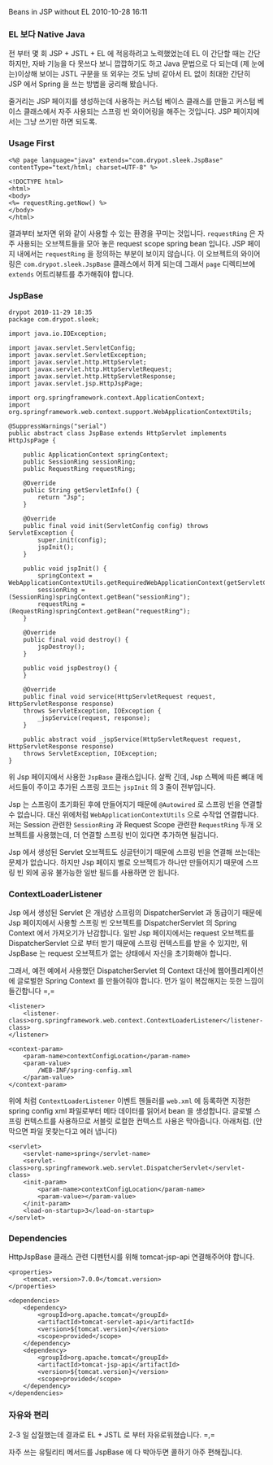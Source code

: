 Beans in JSP without EL
2010-10-28 16:11

### EL 보다 Native Java

전 부터 몇 회 JSP + JSTL + EL 에 적응하려고 노력했었는데
EL 이 간단할 때는 간단하지만, 자바 기능을 다 못쓰다 보니 깝깝하기도 하고
Java 문법으로 다 되는데 (제 눈에는)이상해 보이는 JSTL 구문을 또 외우는 것도 낭비 같아서
EL 없이 최대한 간단히 JSP 에서 Spring 을 쓰는 방법을 궁리해 봤습니다.

줄거리는 JSP 페이지를 생성하는데 사용하는 커스텀 베이스 클래스를 만들고
커스텀 베이스 클래스에서 자주 사용되는 스프링 빈 와이어링을 해주는 것입니다.
JSP 페이지에서는 그냥 쓰기만 하면 되도록.


### Usage First

	<%@ page language="java" extends="com.drypot.sleek.JspBase" contentType="text/html; charset=UTF-8" %>
	
	<!DOCTYPE html>
	<html>
	<body>
	<%= requestRing.getNow() %>
	</body>
	</html>

결과부터 보자면 위와 같이 사용할 수 있는 환경을 꾸미는 것입니다.
`requestRing` 은 자주 사용되는 오브젝트들을 모아 놓은 request scope spring bean 입니다.
JSP 페이지 내에서는 `requestRing` 을 정의하는 부분이 보이지 않습니다.
이 오브젝트의 와이어링은 `com.drypot.sleek.JspBase` 클래스에서 하게 되는데
그래서 `page` 디렉티브에 `extends` 어트리뷰트를 추가해줘야 합니다.

### JspBase

	drypot 2010-11-29 18:35
	package com.drypot.sleek;
	
	import java.io.IOException;
	
	import javax.servlet.ServletConfig;
	import javax.servlet.ServletException;
	import javax.servlet.http.HttpServlet;
	import javax.servlet.http.HttpServletRequest;
	import javax.servlet.http.HttpServletResponse;
	import javax.servlet.jsp.HttpJspPage;
	
	import org.springframework.context.ApplicationContext;
	import org.springframework.web.context.support.WebApplicationContextUtils;
	
	@SuppressWarnings("serial")
	public abstract class JspBase extends HttpServlet implements HttpJspPage {
	
		public ApplicationContext springContext;
		public SessionRing sessionRing;
		public RequestRing requestRing;
	
		@Override
		public String getServletInfo() {
			return "Jsp";
		}
	
		@Override
		public final void init(ServletConfig config) throws ServletException {
			super.init(config);
			jspInit();
		}
	
		public void jspInit() {
			springContext = WebApplicationContextUtils.getRequiredWebApplicationContext(getServletContext());
			sessionRing = (SessionRing)springContext.getBean("sessionRing");
			requestRing = (RequestRing)springContext.getBean("requestRing");
		}
	
		@Override
		public final void destroy() {
			jspDestroy();
		}
	
		public void jspDestroy() {
		}
	
		@Override
		public final void service(HttpServletRequest request, HttpServletResponse response)
		throws ServletException, IOException {
			_jspService(request, response);
		}
	
		public abstract void _jspService(HttpServletRequest request, HttpServletResponse response)
		throws ServletException, IOException;
	}

위 Jsp 페이지에서 사용한 `JspBase` 클래스입니다.
살짝 긴데, Jsp 스펙에 따른 뼈대 메서드들이 주이고 추가된 스프링 코드는 `jspInit` 의 3 줄이 전부입니다.

Jsp 는 스프링이 초기화된 후에 만들어지기 때문에 `@Autowired` 로 스프링 빈을 연결할 수 없습니다.
대신 위에처럼 `WebApplicationContextUtils` 으로 수작업 연결합니다.
저는 Session 관련한 `SessionRing` 과 Request Scope 관련한 `RequestRing` 두개 오브젝트를 사용했는데,
더 연결할 스프링 빈이 있다면 추가하면 될겁니다.

Jsp 에서 생성된 Servlet 오브젝트도 싱글턴이기 때문에 스프링 빈을 연결해 쓰는데는 문제가 없습니다.
하지만 Jsp 페이지 별로 오브젝트가 하나만 만들어지기 때문에 스프링 빈 외에 공유 불가능한 일반 필드를 사용하면 안 됩니다.

### ContextLoaderListener

Jsp 에서 생성된 Servlet 은 개념상 스프링의 DispatcherServlet 과 동급이기 때문에
Jsp 페이지에서 사용할 스프링 빈 오브젝트를 DispatcherServlet 의 Spring Context 에서 가져오기가 난감합니다.
일반 Jsp 페이지에서는 request 오브젝트를 DispatcherServlet 으로 부터 받기 때문에 스프링 컨텍스트를 받을 수 있지만,
위 JspBase 는 request 오브젝트가 없는 상태에서 자신을 초기화해야 합니다.

그래서, 예전 예에서 사용했던 DispatcherServlet 의 Context 대신에
웹어플리케이션에 글로벌한 Spring Context 를 만들어줘야 합니다.
먼가 일이 복잡해지는 듯한 느낌이 들긴합니다 =,=

	<listener>
		<listener-class>org.springframework.web.context.ContextLoaderListener</listener-class>
	</listener>

	<context-param>
		<param-name>contextConfigLocation</param-name>
		<param-value>
			/WEB-INF/spring-config.xml
		</param-value>
	</context-param>

위에 처럼 `ContextLoaderListener` 이벤트 헨들러를 `web.xml` 에 등록하면
지정한 spring config xml 파일로부터 메타 데이터를 읽어서 bean 을 생성합니다.
글로벌 스프링 컨텍스트를 사용하므로 서블릿 로컬한 컨텍스트 사용은 막아줍니다. 아래처럼.
(안 막으면 파일 못찾는다고 에러 냅니다)

	<servlet>
		<servlet-name>spring</servlet-name>
		<servlet-class>org.springframework.web.servlet.DispatcherServlet</servlet-class>
		<init-param>
			<param-name>contextConfigLocation</param-name>
			<param-value></param-value>
		</init-param>
		<load-on-startup>3</load-on-startup>
	</servlet>

### Dependencies

HttpJspBase 클래스 관련 디펜턴시를 위해 tomcat-jsp-api 연결해주어야 합니다.

	<properties>
		<tomcat.version>7.0.0</tomcat.version>
	</properties>
	
	<dependencies>
		<dependency>
			<groupId>org.apache.tomcat</groupId>
			<artifactId>tomcat-servlet-api</artifactId>
			<version>${tomcat.version}</version>
			<scope>provided</scope>
		</dependency>
		<dependency>
			<groupId>org.apache.tomcat</groupId>
			<artifactId>tomcat-jsp-api</artifactId>
			<version>${tomcat.version}</version>
			<scope>provided</scope>
		</dependency>
	</dependencies>

### 자유와 편리

2-3 일 삽질했는데 결과로 EL + JSTL 로 부터 자유로워졌습니다. =,=

자주 쓰는 유틸리티 메서드를 JspBase 에 다 박아두면 콜하기 아주 편해집니다.

